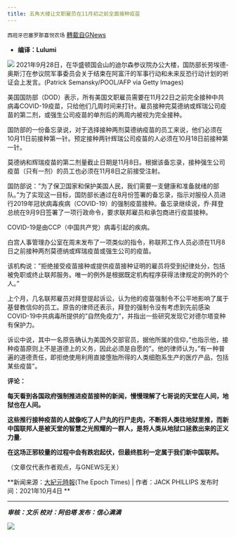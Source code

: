 ```yaml
---
title: 五角大楼让文职雇员在11月初之前全面接种疫苗
---
```

`西班牙巴塞罗那喜悦农场` [轉載自GNews](https://gnews.org/zh-hans/1575563/)

- **编译：Lulumi**


![](https://assets.gnews.org/wp-content/uploads/2021/10/tempsnip251.png)
2021年9月28日，在华盛顿国会山的迪尔森参议院办公大楼，国防部长劳埃德-奥斯汀在参议院军事委员会关于结束在阿富汗的军事行动和未来反恐行动计划的听证会上发言。(Patrick Semansky/POOL/AFP via Getty Images)


美国国防部（DOD）表示，所有美国文职雇员需要在11月22日之前完全接种中共病毒COVID-19疫苗，只给他们几周时间来打针。雇员接种完莫德纳或辉瑞公司疫苗的第二剂，或强生公司疫苗的单剂后的两周内被视为完全接种。

国防部的一份备忘录说，对于选择接种两剂莫德纳疫苗的员工来说，他们必须在10月11日前接种第一针。预定接种两针辉瑞公司疫苗的人必须在10月18日前接种第一针。

莫德纳和辉瑞疫苗的第二剂量截止日期是11月8日。根据该备忘录，接种强生公司疫苗（只有一剂）的员工也必须在11月8日之前接受注射。

国防部说：”为了保卫国家和保护美国人民，我们需要一支健康和准备就绪的部队。”为了实现这一目标，国防部长通过在8月份签署的备忘录，指示对服役人员进行2019年冠状病毒疾病（COVID-19）的强制疫苗接种。备忘录继续说，乔·拜登总统在9月9日签署了一项行政命令，要求联邦雇员和承包商进行疫苗接种。

COVID-19是由CCP（中国共产党）病毒引起的疾病。

白宫人事管理办公室在周末发布了一项类似的指令，称联邦工作人员必须在11月8日之前接种两剂莫德纳或辉瑞疫苗或强生公司的疫苗。

该机构说：”拒绝接受疫苗接种或提供疫苗接种证明的雇员将受到纪律处分，包括被免职或终止联邦服务。唯一的例外是根据既定机构程序获得法律规定的例外的个人。”

上个月，几名联邦雇员对拜登提起诉讼，认为他的疫苗强制令不公平地影响了属于基督教信仰的员工。原告的律师还表示，拜登的强制令没有考虑到先前感染COVID-19中共病毒所提供的”自然免疫力”，并指出一些研究发现它对德尔塔变种有保护力。

诉讼中说，其中一名原告确认为美国外交部官员，据他所属的信仰，”也指示他，接种疫苗原则上不是道德上的义务，因此必须是自愿的”。他的律师认为，”有一种普遍的道德责任，即拒绝使用利用直接堕胎所得的人类细胞系生产的医疗产品，包括某些疫苗”。

**评论：**

**每天看到各国政府强制推进疫苗接种的新闻，慢慢理解了七哥说的天堂在人间，地狱也在人间。**

**这些推行接种疫苗的人就像吃了人尸丸的行尸走肉，不断将人类往地狱里推，而新中国联邦人是被天堂的智慧之光照耀的一群人，是将人类从地狱口拯救出来的正义力量.**

**在这场正邪较量的过程中会有跌宕起伏，但最终胜利一定属于我们新中国联邦。**

（文章仅代表作者观点，与GNEWS无关）

**新闻来源：[大紀元時報](https://www.theepochtimes.com/mkt_morningbrief/pentagon-gives-civilian-employees-until-early-november-to-get-fully-vaccinated_4031431.html?utm_source=morningbriefnoe&amp;utm_medium=email&amp;utm_campaign=mb-2021-10-05&amp;mktids=6b5f60ed4f77f63f07bf743a69dcd1f0&amp;est=sKOkM9jc2UCy7%2FI0UTmUXtaGHuYLrLT0Cd3iSP85OVrXCpYEcTpDT5XG4SfF7mPRFpLFQch9oQ%3D%3D)(The Epoch Times) | 作者：JACK PHILLIPS 发布时间：2021年10月4日 **

* * *

***审核：文乐
校对：阿伯塔
发布：信心满满***

![](https://assets.gnews.org/wp-content/uploads/2021/10/tempsnip190.png)
